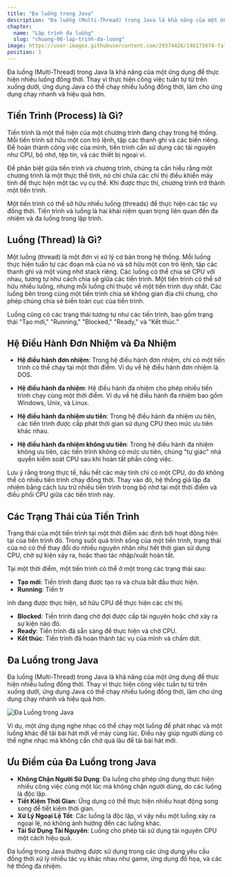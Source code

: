 ```yaml
---
title: "Đa luồng trong Java"
description: "Đa luồng (Multi-Thread) trong Java là khả năng của một ứng dụng để thực hiện nhiều luồng đồng thời. Thay vì thực hiện công việc tuần tự từ trên xuống dưới, ứng dụng Java có thể chạy nhiều luồng đồng thời, làm cho ứng dụng chạy nhanh và hiệu quả hơn."
chapter:
  name: "Lập trình đa luồng"
  slug: "chuong-06-lap-trinh-da-luong"
image: https://user-images.githubusercontent.com/29374426/146175674-fa7e09f7-4e42-485e-a2b5-8c664601b203.png
position: 1
---
```


Đa luồng (Multi-Thread) trong Java là khả năng của một ứng dụng để thực hiện nhiều luồng đồng thời. Thay vì thực hiện công việc tuần tự từ trên xuống dưới, ứng dụng Java có thể chạy nhiều luồng đồng thời, làm cho ứng dụng chạy nhanh và hiệu quả hơn.

## Tiến Trình (Process) là Gì?

Tiến trình là một thể hiện của một chương trình đang chạy trong hệ thống. Mỗi tiến trình sở hữu một con trỏ lệnh, tập các thanh ghi và các biến riêng. Để hoàn thành công việc của mình, tiến trình cần sử dụng các tài nguyên như CPU, bộ nhớ, tệp tin, và các thiết bị ngoại vi.

Để phân biệt giữa tiến trình và chương trình, chúng ta cần hiểu rằng một chương trình là một thực thể tĩnh, nó chỉ chứa các chỉ thị điều khiển máy tính để thực hiện một tác vụ cụ thể. Khi được thực thi, chương trình trở thành một tiến trình.

Một tiến trình có thể sở hữu nhiều luồng (threads) để thực hiện các tác vụ đồng thời. Tiến trình và luồng là hai khái niệm quan trọng liên quan đến đa nhiệm và đa luồng trong lập trình.

## Luồng (Thread) là Gì?

Một luồng (thread) là một đơn vị xử lý cơ bản trong hệ thống. Mỗi luồng thực hiện tuần tự các đoạn mã của nó và sở hữu một con trỏ lệnh, tập các thanh ghi và một vùng nhớ stack riêng. Các luồng có thể chia sẻ CPU với nhau, tương tự như cách chia sẻ giữa các tiến trình. Một tiến trình có thể sở hữu nhiều luồng, nhưng mỗi luồng chỉ thuộc về một tiến trình duy nhất. Các luồng bên trong cùng một tiến trình chia sẻ không gian địa chỉ chung, cho phép chúng chia sẻ biến toàn cục của tiến trình.

Luồng cũng có các trạng thái tương tự như các tiến trình, bao gồm trạng thái "Tạo mới," "Running," "Blocked," "Ready," và "Kết thúc."

## Hệ Điều Hành Đơn Nhiệm và Đa Nhiệm

- **Hệ điều hành đơn nhiệm**: Trong hệ điều hành đơn nhiệm, chỉ có một tiến trình có thể chạy tại một thời điểm. Ví dụ về hệ điều hành đơn nhiệm là DOS.

- **Hệ điều hành đa nhiệm**: Hệ điều hành đa nhiệm cho phép nhiều tiến trình chạy cùng một thời điểm. Ví dụ về hệ điều hành đa nhiệm bao gồm Windows, Unix, và Linux.

- **Hệ điều hành đa nhiệm ưu tiên**: Trong hệ điều hành đa nhiệm ưu tiên, các tiến trình được cấp phát thời gian sử dụng CPU theo mức ưu tiên khác nhau.

- **Hệ điều hành đa nhiệm không ưu tiên**: Trong hệ điều hành đa nhiệm không ưu tiên, các tiến trình không có mức ưu tiên, chúng "tự giác" nhả quyền kiểm soát CPU sau khi hoàn tất phần công việc.

Lưu ý rằng trong thực tế, hầu hết các máy tính chỉ có một CPU, do đó không thể có nhiều tiến trình chạy đồng thời. Thay vào đó, hệ thống giả lập đa nhiệm bằng cách lưu trữ nhiều tiến trình trong bộ nhớ tại một thời điểm và điều phối CPU giữa các tiến trình này.

## Các Trạng Thái của Tiến Trình

Trạng thái của một tiến trình tại một thời điểm xác định bởi hoạt động hiện tại của tiến trình đó. Trong suốt quá trình sống của một tiến trình, trạng thái của nó có thể thay đổi do nhiều nguyên nhân như hết thời gian sử dụng CPU, chờ sự kiện xảy ra, hoặc thao tác nhập/xuất hoàn tất.

Tại một thời điểm, một tiến trình có thể ở một trong các trạng thái sau:

- **Tạo mới**: Tiến trình đang được tạo ra và chưa bắt đầu thực hiện.
- **Running**: Tiến tr

ình đang được thực hiện, sở hữu CPU để thực hiện các chỉ thị.

- **Blocked**: Tiến trình đang chờ đợi được cấp tài nguyên hoặc chờ xảy ra sự kiện nào đó.
- **Ready**: Tiến trình đã sẵn sàng để thực hiện và chờ CPU.
- **Kết thúc**: Tiến trình đã hoàn thành tác vụ của mình và chấm dứt.

## Đa Luồng trong Java

Đa luồng (Multi-Thread) trong Java là khả năng của một ứng dụng để thực hiện nhiều luồng đồng thời. Thay vì thực hiện công việc tuần tự từ trên xuống dưới, ứng dụng Java có thể chạy nhiều luồng đồng thời, làm cho ứng dụng chạy nhanh và hiệu quả hơn.

![Đa Luồng trong Java](https://user-images.githubusercontent.com/29374426/146175674-fa7e09f7-4e42-485e-a2b5-8c664601b203.png)

Ví dụ, một ứng dụng nghe nhạc có thể chạy một luồng để phát nhạc và một luồng khác để tải bài hát mới về máy cùng lúc. Điều này giúp người dùng có thể nghe nhạc mà không cần chờ quá lâu để tải bài hát mới.

## Ưu Điểm của Đa Luồng trong Java

- **Không Chặn Người Sử Dụng**: Đa luồng cho phép ứng dụng thực hiện nhiều công việc cùng một lúc mà không chặn người dùng, do các luồng là độc lập.
- **Tiết Kiệm Thời Gian**: Ứng dụng có thể thực hiện nhiều hoạt động song song để tiết kiệm thời gian.
- **Xử Lý Ngoại Lệ Tốt**: Các luồng là độc lập, vì vậy nếu một luồng xảy ra ngoại lệ, nó không ảnh hưởng đến các luồng khác.
- **Tái Sử Dụng Tài Nguyên**: Luồng cho phép tái sử dụng tài nguyên CPU một cách hiệu quả.

Đa luồng trong Java thường được sử dụng trong các ứng dụng yêu cầu đồng thời xử lý nhiều tác vụ khác nhau như game, ứng dụng đồ họa, và các hệ thống đa nhiệm.
